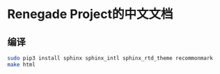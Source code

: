 # Renegade Project的中文文档

## 编译

```bash
sudo pip3 install sphinx sphinx_intl sphinx_rtd_theme recommonmark
make html

```


